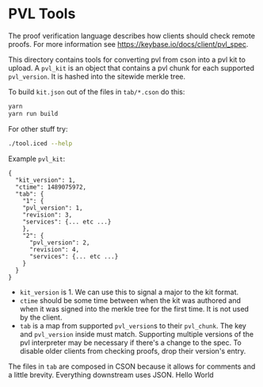 # PVL Tools

The proof verification language describes how clients should check remote proofs. For more information see https://keybase.io/docs/client/pvl_spec.

This directory contains tools for converting pvl from cson into a pvl kit to upload. A `pvl_kit` is an object that contains a pvl chunk for each supported `pvl_version`. It is hashed into the sitewide merkle tree.

To build `kit.json` out of the files in `tab/*.cson` do this:
```sh
yarn
yarn run build
```

For other stuff try:
```sh
./tool.iced --help
```

Example `pvl_kit`:
```
{
  "kit_version": 1,
  "ctime": 1489075972,
  "tab": {
    "1": {
    "pvl_version": 1,
    "revision": 3,
    "services": {... etc ...}
    },
    "2": {
      "pvl_version": 2,
      "revision": 4,
      "services": {... etc ...}
    }
  }
}
```

- `kit_version` is 1. We can use this to signal a major to the kit format.
- `ctime` should be some time between when the kit was authored and when it was signed into the merkle tree for the first time. It is not used by the client.
- `tab` is a map from supported `pvl_version`s to their `pvl_chunk`. The key and `pvl_version` inside must match. Supporting multiple versions of the pvl interpreter may be necessary if there's a change to the spec. To disable older clients from checking proofs, drop their version's entry.

The files in `tab` are composed in CSON because it allows for comments and a little brevity. Everything downstream uses JSON.
Hello World

